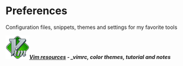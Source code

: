 # Preferences
Configuration files, snippets, themes and settings for my favorite tools

![Vim logo image](https://raw.githubusercontent.com/stoychevvasko/Preferences/master/.resources/vim-logo.png "Vim")***[Vim resources](https://github.com/stoychevvasko/Preferences/tree/master/vim "link to folder") - _vimrc, color themes, tutorial and notes***
